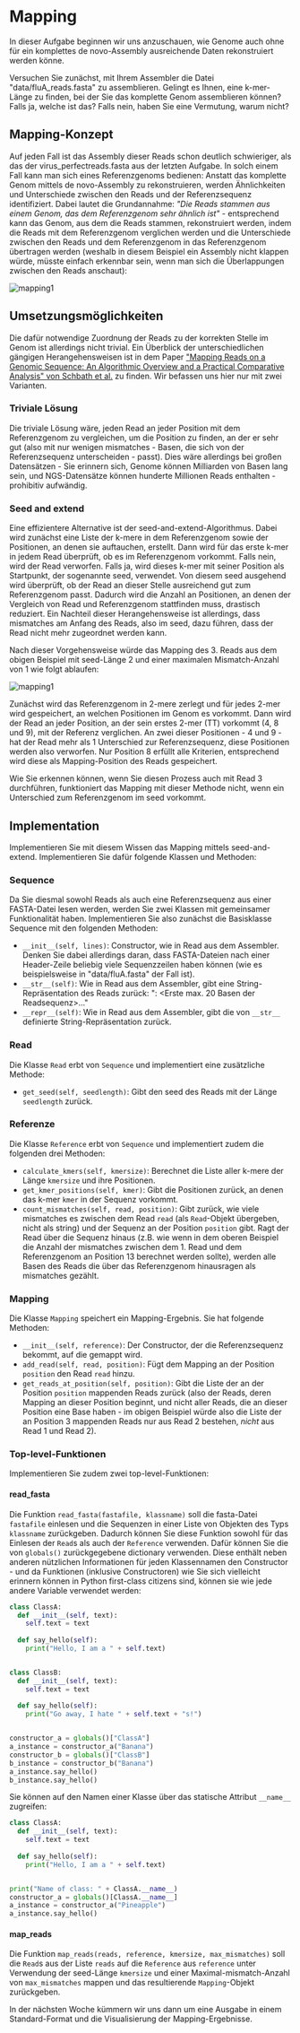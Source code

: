 # Mapping

In dieser Aufgabe beginnen wir uns anzuschauen, wie Genome auch ohne für ein komplettes de novo-Assembly ausreichende Daten rekonstruiert werden könne.

Versuchen Sie zunächst, mit Ihrem Assembler die Datei "data/fluA_reads.fasta" zu assemblieren. Gelingt es Ihnen, eine k-mer-Länge zu finden, bei der Sie das komplette Genom assemblieren können? Falls ja, welche ist das? Falls nein, haben Sie eine Vermutung, warum nicht?

## Mapping-Konzept

Auf jeden Fall ist das Assembly dieser Reads schon deutlich schwieriger, als das der virus_perfectreads.fasta aus der letzten Aufgabe. In solch einem Fall kann man sich eines Referenzgenoms bedienen: Anstatt das komplette Genom mittels de novo-Assembly zu rekonstruieren, werden Ähnlichkeiten und Unterschiede zwischen den Reads und der Referenzsequenz identifiziert. Dabei lautet die Grundannahme: _"Die Reads stammen aus einem Genom, das dem Referenzgenom sehr ähnlich ist"_ - entsprechend kann das Genom, aus dem die Reads stammen, rekonstruiert werden, indem die Reads mit dem Referenzgenom verglichen werden und die Unterschiede zwischen den Reads und dem Referenzgenom in das Referenzgenom übertragen werden (weshalb in diesem Beispiel ein Assembly nicht klappen würde, müsste einfach erkennbar sein, wenn man sich die Überlappungen zwischen den Reads anschaut):

![mapping1](Bilder/mapping1.png)

## Umsetzungsmöglichkeiten

Die dafür notwendige Zuordnung der Reads zu der korrekten Stelle im Genom ist allerdings nicht trivial. Ein Überblick der unterschiedlichen gängigen Herangehensweisen ist in dem Paper ["Mapping Reads on a Genomic Sequence: An Algorithmic Overview and a Practical Comparative Analysis" von Schbath et al.](https://www.ncbi.nlm.nih.gov/pmc/articles/PMC3375638/) zu finden. Wir befassen uns hier nur mit zwei Varianten.

### Triviale Lösung

Die triviale Lösung wäre, jeden Read an jeder Position mit dem Referenzgenom zu vergleichen, um die Position zu finden, an der er sehr gut (also mit nur wenigen mismatches - Basen, die sich von der Referenzsequenz unterscheiden - passt). Dies wäre allerdings bei großen Datensätzen - Sie erinnern sich, Genome können Milliarden von Basen lang sein, und NGS-Datensätze können hunderte Millionen Reads enthalten - prohibitiv aufwändig.

### Seed and extend

Eine effizientere Alternative ist der seed-and-extend-Algorithmus. Dabei wird zunächst eine Liste der k-mere in dem Referenzgenom sowie der Positionen, an denen sie auftauchen, erstellt. Dann wird für das erste k-mer in jedem Read überprüft, ob es im Referenzgenom vorkommt. Falls nein, wird der Read verworfen. Falls ja, wird dieses k-mer mit seiner Position als Startpunkt, der sogenannte seed, verwendet. Von diesem seed ausgehend wird überprüft, ob der Read an dieser Stelle ausreichend gut zum Referenzgenom passt. Dadurch wird die Anzahl an Positionen, an denen der Vergleich von Read und Referenzgenom stattfinden muss, drastisch reduziert. Ein Nachteil dieser Herangehensweise ist allerdings, dass mismatches am Anfang des Reads, also im seed, dazu führen, dass der Read nicht mehr zugeordnet werden kann.

Nach dieser Vorgehensweise würde das Mapping des 3. Reads aus dem obigen Beispiel mit seed-Länge 2 und einer maximalen Mismatch-Anzahl von 1 wie folgt ablaufen:

![mapping1](Bilder/mapping2.png)

Zunächst wird das Referenzgenom in 2-mere zerlegt und für jedes 2-mer wird gespeichert, an welchen Positionen im Genom es vorkommt. Dann wird der Read an jeder Position, an der sein erstes 2-mer (TT) vorkommt (4, 8 und 9), mit der Referenz verglichen. An zwei dieser Positionen - 4 und 9 - hat der Read mehr als 1 Unterschied zur Referenzsequenz, diese Positionen werden also verworfen. Nur Position 8 erfüllt alle Kriterien, entsprechend wird diese als Mapping-Position des Reads gespeichert.

Wie Sie erkennen können, wenn Sie diesen Prozess auch mit Read 3 durchführen, funktioniert das Mapping mit dieser Methode nicht, wenn ein Unterschied zum Referenzgenom im seed vorkommt.

## Implementation

Implementieren Sie mit diesem Wissen das Mapping mittels seed-and-extend. Implementieren Sie dafür folgende Klassen und Methoden:

### Sequence

Da Sie diesmal sowohl Reads als auch eine Referenzsequenz aus einer FASTA-Datei lesen werden, werden Sie zwei Klassen mit gemeinsamer Funktionalität haben. Implementieren Sie also zunächst die Basisklasse Sequence mit den folgenden Methoden:

* ```__init__(self, lines)```: Constructor, wie in Read aus dem Assembler. Denken Sie dabei allerdings daran, dass FASTA-Dateien nach einer Header-Zeile beliebig viele Sequenzzeilen haben können (wie es beispielsweise in "data/fluA.fasta" der Fall ist).
* ```__str__(self)```: Wie in Read aus dem Assembler, gibt eine String-Repräsentation des Reads zurück: "<Readname>: <Erste max. 20 Basen der Readsequenz>..."
* ```__repr__(self)```: Wie in Read aus dem Assembler, gibt die von ```__str__``` definierte String-Repräsentation zurück.

### Read

Die Klasse ```Read``` erbt von ```Sequence``` und implementiert eine zusätzliche Methode:

* ```get_seed(self, seedlength)```: Gibt den seed des Reads mit der Länge ```seedlength``` zurück.

### Referenze

Die Klasse ```Reference``` erbt von ```Sequence``` und implementiert zudem die folgenden drei Methoden:

* ```calculate_kmers(self, kmersize)```: Berechnet die Liste aller k-mere der Länge ```kmersize``` und ihre Positionen. 
* ```get_kmer_positions(self, kmer)```: Gibt die Positionen zurück, an denen das k-mer ```kmer``` in der Sequenz vorkommt.  
* ```count_mismatches(self, read, position)```: Gibt zurück, wie viele mismatches es zwischen dem Read ```read``` (als ```Read```-Objekt übergeben, nicht als string) und der Sequenz an der Position ```position``` gibt. Ragt der Read über die Sequenz hinaus (z.B. wie wenn in dem oberen Beispiel die Anzahl der mismatches zwischen dem 1. Read und dem Referenzgenom an Position 13 berechnet werden sollte), werden alle Basen des Reads die über das Referenzgenom hinausragen als mismatches gezählt.

### Mapping

Die Klasse ```Mapping``` speichert ein Mapping-Ergebnis. Sie hat folgende Methoden:

* ```__init__(self, reference)```: Der Constructor, der die Referenzsequenz bekommt, auf die gemappt wird.
* ```add_read(self, read, position)```: Fügt dem Mapping an der Position ```position``` den Read ```read``` hinzu.
* ```get_reads_at_position(self, position)```: Gibt die Liste der an der Position ```position``` mappenden Reads zurück (also der Reads, deren Mapping an dieser Position beginnt, und nicht aller Reads, die an dieser Position eine Base haben - im obigen Beispiel würde also die Liste der an Position 3 mappenden Reads nur aus Read 2 bestehen, _nicht_ aus Read 1 und Read 2).

### Top-level-Funktionen

Implementieren Sie zudem zwei top-level-Funktionen: 

#### read_fasta

Die Funktion ```read_fasta(fastafile, klassname)``` soll die fasta-Datei ```fastafile``` einlesen und die Sequenzen in einer Liste von Objekten des Typs ```klassname``` zurückgeben. Dadurch können Sie diese Funktion sowohl für das Einlesen der ```Read```s als auch der ```Reference``` verwenden. Dafür können Sie die von ```globals()``` zurückgegebene dictionary verwenden. Diese enthält neben anderen nützlichen Informationen für jeden Klassennamen den Constructor - und da Funktionen (inklusive Constructoren) wie Sie sich vielleicht erinnern können in Python first-class citizens sind, können sie wie jede andere Variable verwendet werden:

```python
class ClassA:
  def __init__(self, text):
    self.text = text
 
  def say_hello(self):
    print("Hello, I am a " + self.text)


class ClassB:
  def __init__(self, text):
    self.text = text
 
  def say_hello(self):
    print("Go away, I hate " + self.text + "s!")


constructor_a = globals()["ClassA"]
a_instance = constructor_a("Banana")
constructor_b = globals()["ClassB"]
b_instance = constructor_b("Banana")
a_instance.say_hello()
b_instance.say_hello()
```

Sie können auf den Namen einer Klasse über das statische Attribut ```__name__``` zugreifen:

```python
class ClassA:
  def __init__(self, text):
    self.text = text
 
  def say_hello(self):
    print("Hello, I am a " + self.text)


print("Name of class: " + ClassA.__name__)
constructor_a = globals()[ClassA.__name__]
a_instance = constructor_a("Pineapple")
a_instance.say_hello()
```

#### map_reads

Die Funktion ```map_reads(reads, reference, kmersize, max_mismatches)``` soll die ```Read```s aus der Liste ```reads``` auf die ```Reference``` aus ```reference``` unter Verwendung der seed-Länge ```kmersize``` und einer Maximal-mismatch-Anzahl von ```max_mismatches``` mappen und das resultierende ```Mapping```-Objekt zurückgeben. 

In der nächsten Woche kümmern wir uns dann um eine Ausgabe in einem Standard-Format und die Visualisierung der Mapping-Ergebnisse.